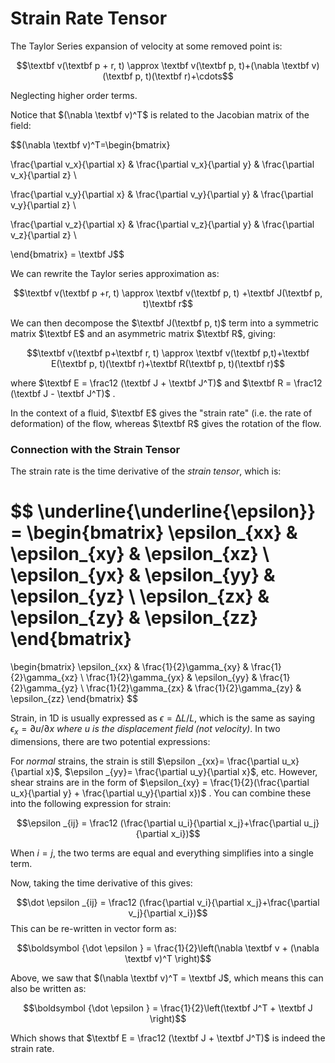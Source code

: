 # Strain Rate Tensor



The Taylor Series expansion of velocity at some removed point is:

$$\textbf v(\textbf p + r, t) \approx \textbf v(\textbf p, t)+(\nabla \textbf v)(\textbf p, t)(\textbf r)+\cdots$$

Neglecting higher order terms.

Notice that $(\nabla \textbf v)^T$ is related to the Jacobian matrix  of the field:

$$(\nabla \textbf v)^T=\begin{bmatrix}

\frac{\partial v_x}{\partial x} & \frac{\partial v_x}{\partial y} & \frac{\partial v_x}{\partial z} \\

\frac{\partial v_y}{\partial x} & \frac{\partial v_y}{\partial y} & \frac{\partial v_y}{\partial z} \\

\frac{\partial v_z}{\partial x} & \frac{\partial v_z}{\partial y} & \frac{\partial v_z}{\partial z} \\

\end{bmatrix} = \textbf J$$

We can rewrite the Taylor series approximation as:

$$\textbf v(\textbf p +r, t) \approx \textbf v(\textbf p, t) +\textbf J(\textbf p, t)\textbf r$$

We can then decompose the $\textbf J(\textbf p, t)$ term into a symmetric matrix $\textbf E$ and an asymmetric matrix $\textbf R$, giving:

$$\textbf v(\textbf p+\textbf r, t) \approx \textbf v(\textbf p,t)+\textbf E(\textbf p, t)(\textbf r)+\textbf R(\textbf p, t)(\textbf r)$$

where $\textbf E = \frac12 (\textbf J + \textbf J^T)$  and $\textbf R = \frac12 (\textbf J - \textbf J^T)$ . 

In the context of a fluid, $\textbf E$ gives the "strain rate" (i.e. the rate of deformation) of the flow, whereas $\textbf R$ gives the rotation of the flow. 


### Connection with the Strain Tensor

The strain rate is the time derivative of the *strain tensor*, which is:

$$
\underline{\underline{\epsilon}} =
\begin{bmatrix}
\epsilon_{xx} & \epsilon_{xy} & \epsilon_{xz} \\
\epsilon_{yx} & \epsilon_{yy} & \epsilon_{yz} \\
\epsilon_{zx} & \epsilon_{zy} & \epsilon_{zz}
\end{bmatrix}
=
\begin{bmatrix}
\epsilon_{xx} & \frac{1}{2}\gamma_{xy} & \frac{1}{2}\gamma_{xz} \\
\frac{1}{2}\gamma_{yx} & \epsilon_{yy} & \frac{1}{2}\gamma_{yz} \\
\frac{1}{2}\gamma_{zx} & \frac{1}{2}\gamma_{zy} & \epsilon_{zz}
\end{bmatrix}
$$

Strain, in 1D is usually expressed as $\epsilon = ∆L/L$, which is the same as saying $\epsilon_x = \partial u / \partial x$ *where u is the displacement field (not velocity)*. In two dimensions, there are two potential expressions:

For *normal* strains, the strain is still $\epsilon _{xx}=  \frac{\partial u_x}{\partial x}$, $\epsilon _{yy}=  \frac{\partial u_y}{\partial x}$, etc. However, shear strains are in the form of $\epsilon_{xy} = \frac{1}{2}(\frac{\partial u_x}{\partial y} + \frac{\partial u_y}{\partial x})$ . You can combine these into the following expression for strain:

$$\epsilon _{ij} = \frac12 (\frac{\partial u_i}{\partial x_j}+\frac{\partial u_j}{\partial x_i})$$

When $i = j$, the two terms are equal and everything simplifies into a single term. 

Now, taking the time derivative of this gives:

$$\dot \epsilon _{ij} = \frac12 (\frac{\partial v_i}{\partial x_j}+\frac{\partial v_j}{\partial x_i})$$
This can be re-written in vector form as:

$$\boldsymbol {\dot \epsilon } =  \frac{1}{2}\left(\nabla \textbf v + (\nabla \textbf v)^T \right)$$

Above, we saw that $(\nabla \textbf v)^T = \textbf J$, which means this can also be written as:

$$\boldsymbol {\dot \epsilon } = \frac{1}{2}\left(\textbf J^T + \textbf J \right)$$

Which shows that $\textbf E = \frac12 (\textbf J + \textbf J^T)$ is indeed the strain rate.

